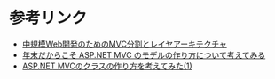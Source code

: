 # 参考リンク
* [中規模Web開発のためのMVC分割とレイヤアーキテクチャ](http://qiita.com/yuku_t/items/961194a5443b618a4cac)
* [年末だからこそ ASP.NET MVC のモデルの作り方について考えてみる](http://blog.shibayan.jp/entry/20111231/1325304627)
* [ASP.NET MVCのクラスの作り方を考えてみた(1)](https://david9142.wordpress.com/2012/07/13/asp-net-mvc%E3%81%AE%E3%82%AF%E3%83%A9%E3%82%B9%E3%81%AE%E4%BD%9C%E3%82%8A%E6%96%B9%E3%82%92%E8%80%83%E3%81%88%E3%81%A6%E3%81%BF%E3%81%9F1/)
